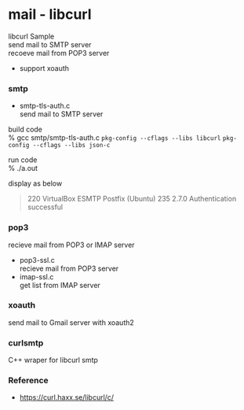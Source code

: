 mail - libcurl
===============

libcurl Sample <br/>
send mail to SMTP server <br/>
recoeve mail from POP3 server <br/>
- support xoauth <br/>


### smtp
- smtp-tls-auth.c <br/>
 send mail to SMTP server <br/>

build code <br/>
% gcc smtp/smtp-tls-auth.c `pkg-config --cflags --libs libcurl`  `pkg-config --cflags --libs json-c` <br/>  

run code <br/>
% ./a.out

display as below <br/>
> 220 VirtualBox ESMTP Postfix (Ubuntu) 
> 235 2.7.0 Authentication successful 


### pop3
recieve mail from POP3 or IMAP server <br/>
- pop3-ssl.c <br/>
recieve mail from POP3 server  <br/>
- imap-ssl.c <br/>
get list from IMAP server  <br/>

### xoauth
send mail to Gmail server with xoauth2 <br/>

### curlsmtp
C++ wraper for libcurl smtp <br/>


### Reference <br/>
- https://curl.haxx.se/libcurl/c/

